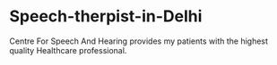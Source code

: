 # Speech-therpist-in-Delhi
Centre For Speech And Hearing provides my patients with the highest quality Healthcare professional.
